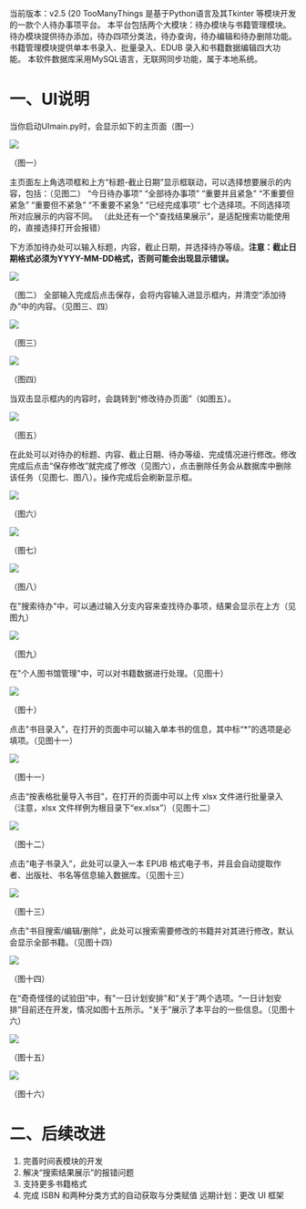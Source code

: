 当前版本：v2.5 (20
TooManyThings 是基于Python语言及其Tkinter 等模块开发的一款个人待办事项平台。
本平台包括两个大模块：待办模块与书籍管理模块。
待办模块提供待办添加，待办四项分类法，待办查询，待办编辑和待办删除功能。
书籍管理模块提供单本书录入、批量录入、EDUB 录入和书籍数据编辑四大功能。 
本软件数据库采用MySQL语言，无联网同步功能，属于本地系统。
# 一、UI说明
当你启动UImain.py时，会显示如下的主页面（图一）

![](imgs/1.png)

（图一）

主页面左上角选项框和上方“标题-截止日期”显示框联动，可以选择想要展示的内容，包括：（见图二）
“今日待办事项”
“全部待办事项”
“重要并且紧急”
“不重要但紧急”
“重要但不紧急”
“不重要不紧急”
“已经完成事项”
七个选择项。不同选择项所对应展示的内容不同。
（此处还有一个"查找结果展示”，是适配搜索功能使用的，直接选择打开会报错）

下方添加待办处可以输入标题，内容，截止日期，并选择待办等级。**注意：截止日期格式必须为YYYY-MM-DD格式，否则可能会出现显示错误。**

![](imgs/2.1.png)

（图二）
全部输入完成后点击保存，会将内容输入进显示框内，并清空“添加待办”中的内容。（见图三、四）

![](imgs/3.png)

（图三）

![](imgs/2.png)

（图四）

当双击显示框内的内容时，会跳转到“修改待办页面”（如图五）。

![](imgs/5.png)

（图五）

在此处可以对待办的标题、内容、截止日期、待办等级、完成情况进行修改。修改完成后点击“保存修改”就完成了修改（见图六），点击删除任务会从数据库中删除该任务（见图七、图八）。操作完成后会刷新显示框。

![](imgs/5.1.png)

（图六）

![](imgs/5.2.png)

（图七）

![](imgs/5.3.png)

（图八）

在"搜索待办"中，可以通过输入分支内容来查找待办事项，结果会显示在上方（见图九）

![](imgs/4.png)

（图九）

在"个人图书馆管理"中，可以对书籍数据进行处理。（见图十）

![](imgs/6.0.png)

（图十）

点击"书目录入"，在打开的页面中可以输入单本书的信息，其中标“\*”的选项是必填项。（见图十一）

![](imgs/6.png)

（图十一）

点击“按表格批量导入书目”，在打开的页面中可以上传 xlsx 文件进行批量录入（注意，xlsx 文件样例为根目录下“ex.xlsx”）（见图十二）

![](imgs/7.png)

（图十二）

点击“电子书录入”，此处可以录入一本 EPUB 格式电子书，并且会自动提取作者、出版社、书名等信息输入数据库。（见图十三）

![](imgs/8.png)

（图十三）

点击"书目搜索/编辑/删除"，此处可以搜索需要修改的书籍并对其进行修改，默认会显示全部书籍。（见图十四）

![](imgs/9.png)

（图十四）

在“奇奇怪怪的试验田”中，有"一日计划安排"和“关于”两个选项。“一日计划安排”目前还在开发，情况如图十五所示。“关于”展示了本平台的一些信息。（见图十六）

![](imgs/10.png)

（图十五）

![](imgs/11.png)

（图十六）

# 二、后续改进
1. 完善时间表模块的开发
2. 解决“搜索结果展示”的报错问题
3. 支持更多书籍格式
4. 完成 ISBN 和两种分类方式的自动获取与分类赋值
远期计划：更改 UI 框架
